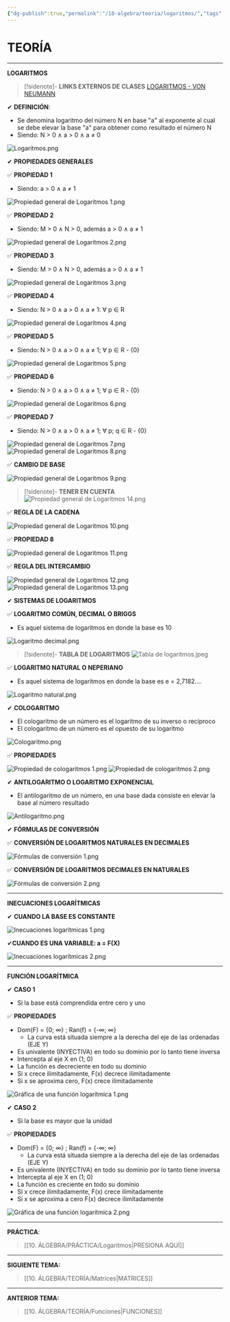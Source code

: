 ```yaml
---
{"dg-publish":true,"permalink":"/10-algebra/teoria/logaritmos/","tags":["Álgebra","Teoría","Completo"]}
---
```


# TEORÍA
---
**LOGARITMOS**

>[!sidenote]- **LINKS EXTERNOS DE CLASES** 
>[LOGARITMOS - VON NEUMANN](https://youtu.be/t-oeEdm88_U?si=fF2bgNa73B6uWQQD)

✔ **DEFINICIÓN**:
- Se denomina logaritmo del número N en base "a" al exponente al cual se debe elevar la base "a" para obtener como resultado el número N
- Siendo: N > 0 ∧ a > 0 ∧ a ≠ 0

![Logaritmos.png](/img/user/1.%20ELEMENTOS%20GR%C3%81FICOS/Logaritmos.png)

✔ **PROPIEDADES GENERALES** 

✅ **PROPIEDAD 1** 
- Siendo: a > 0 ∧ a ≠ 1

![Propiedad general de Logaritmos 1.png](/img/user/1.%20ELEMENTOS%20GR%C3%81FICOS/Propiedad%20general%20de%20Logaritmos%201.png)

✅ **PROPIEDAD 2** 
- Siendo: M > 0 ∧ N > 0, además a > 0 ∧ a ≠ 1

![Propiedad general de Logaritmos 2.png](/img/user/1.%20ELEMENTOS%20GR%C3%81FICOS/Propiedad%20general%20de%20Logaritmos%202.png)

✅ **PROPIEDAD 3** 
- Siendo: M > 0 ∧ N > 0, además a > 0 ∧ a ≠ 1

![Propiedad general de Logaritmos 3.png](/img/user/1.%20ELEMENTOS%20GR%C3%81FICOS/Propiedad%20general%20de%20Logaritmos%203.png)

✅ **PROPIEDAD 4** 
- Siendo: N > 0 ∧ a > 0 ∧ a ≠ 1: ∀ p ∈ R

![Propiedad general de Logaritmos 4.png](/img/user/1.%20ELEMENTOS%20GR%C3%81FICOS/Propiedad%20general%20de%20Logaritmos%204.png)

✅ **PROPIEDAD 5** 
- Siendo: N > 0 ∧ a > 0 ∧ a ≠ 1; ∀ p ∈ R - {0}

![Propiedad general de Logaritmos 5.png](/img/user/1.%20ELEMENTOS%20GR%C3%81FICOS/Propiedad%20general%20de%20Logaritmos%205.png)

✅ **PROPIEDAD 6**
- Siendo: N > 0 ∧ a > 0 ∧ a ≠ 1; ∀ p ∈ R - {0}

![Propiedad general de Logaritmos 6.png](/img/user/1.%20ELEMENTOS%20GR%C3%81FICOS/Propiedad%20general%20de%20Logaritmos%206.png)

✅ **PROPIEDAD 7** 
- Siendo: N > 0 ∧ a > 0 ∧ a ≠ 1; ∀ p; q ∈ R - {0}

![Propiedad general de Logaritmos 7.png](/img/user/1.%20ELEMENTOS%20GR%C3%81FICOS/Propiedad%20general%20de%20Logaritmos%207.png)
![Propiedad general de Logaritmos 8.png](/img/user/1.%20ELEMENTOS%20GR%C3%81FICOS/Propiedad%20general%20de%20Logaritmos%208.png)

✅ **CAMBIO DE BASE** 

![Propiedad general de Logaritmos 9.png](/img/user/1.%20ELEMENTOS%20GR%C3%81FICOS/Propiedad%20general%20de%20Logaritmos%209.png)

>[!sidenote]- **TENER EN CUENTA** 
![Propiedad general de Logaritmos 14.png](/img/user/1.%20ELEMENTOS%20GR%C3%81FICOS/Propiedad%20general%20de%20Logaritmos%2014.png)

✅ **REGLA DE LA CADENA** 

![Propiedad general de Logaritmos 10.png](/img/user/1.%20ELEMENTOS%20GR%C3%81FICOS/Propiedad%20general%20de%20Logaritmos%2010.png)

✅ **PROPIEDAD 8** 

![Propiedad general de Logaritmos 11.png](/img/user/1.%20ELEMENTOS%20GR%C3%81FICOS/Propiedad%20general%20de%20Logaritmos%2011.png)

✅ **REGLA DEL INTERCAMBIO** 

![Propiedad general de Logaritmos 12.png](/img/user/1.%20ELEMENTOS%20GR%C3%81FICOS/Propiedad%20general%20de%20Logaritmos%2012.png)
![Propiedad general de Logaritmos 13.png](/img/user/1.%20ELEMENTOS%20GR%C3%81FICOS/Propiedad%20general%20de%20Logaritmos%2013.png)

✔ **SISTEMAS DE LOGARITMOS** 

✅ **LOGARITMO COMÚN, DECIMAL O BRIGGS** 
- Es aquel sistema de logaritmos en donde la base es 10

![Logaritmo decimal.png](/img/user/1.%20ELEMENTOS%20GR%C3%81FICOS/Logaritmo%20decimal.png)

>[!sidenote]- **TABLA DE LOGARITMOS** 
![Tabla de logaritmos.jpeg](/img/user/1.%20ELEMENTOS%20GR%C3%81FICOS/Tabla%20de%20logaritmos.jpeg) 

✅ **LOGARITMO NATURAL O NEPERIANO** 
- Es aquel sistema de logaritmos en donde la base es e = 2,7182.... 

![Logaritmo natural.png](/img/user/1.%20ELEMENTOS%20GR%C3%81FICOS/Logaritmo%20natural.png)

✔ **COLOGARITMO**
- El cologaritmo de un número es el logaritmo de su inverso o recíproco
- El cologaritmo de un número es el opuesto de su logaritmo

![Cologaritmo.png](/img/user/1.%20ELEMENTOS%20GR%C3%81FICOS/Cologaritmo.png)

✅ **PROPIEDADES**

![Propiedad de cologaritmos 1.png](/img/user/1.%20ELEMENTOS%20GR%C3%81FICOS/Propiedad%20de%20cologaritmos%201.png)
![Propiedad de cologaritmos 2.png](/img/user/1.%20ELEMENTOS%20GR%C3%81FICOS/Propiedad%20de%20cologaritmos%202.png)

✔ **ANTILOGARITMO O LOGARITMO EXPONENCIAL**
- El antilogaritmo de un número, en una base dada consiste en elevar la base al número resultado

![Antilogaritmo.png](/img/user/1.%20ELEMENTOS%20GR%C3%81FICOS/Antilogaritmo.png)

✔ **FÓRMULAS DE CONVERSIÓN** 

✅ **CONVERSIÓN DE LOGARITMOS NATURALES EN DECIMALES** 

![Fórmulas de conversión 1.png](/img/user/1.%20ELEMENTOS%20GR%C3%81FICOS/F%C3%B3rmulas%20de%20conversi%C3%B3n%201.png)

✅ **CONVERSIÓN DE LOGARITMOS DECIMALES EN NATURALES** 

![Fórmulas de conversión 2.png](/img/user/1.%20ELEMENTOS%20GR%C3%81FICOS/F%C3%B3rmulas%20de%20conversi%C3%B3n%202.png)

---
**INECUACIONES LOGARÍTMICAS** 

✔ **CUANDO LA BASE ES CONSTANTE** 

![Inecuaciones logarítmicas 1.png](/img/user/1.%20ELEMENTOS%20GR%C3%81FICOS/Inecuaciones%20logar%C3%ADtmicas%201.png)

✔**CUANDO ES UNA VARIABLE: a = F(X)** 

![Inecuaciones logarítmicas 2.png](/img/user/1.%20ELEMENTOS%20GR%C3%81FICOS/Inecuaciones%20logar%C3%ADtmicas%202.png)

---
**FUNCIÓN LOGARÍTMICA** 

✔ **CASO 1** 
- Si la base está comprendida entre cero y uno

✅ **PROPIEDADES** 
- Dom(F) = {0; ∞} ; Ran(f) = {-∞; ∞}
	- La curva está situada siempre a la derecha del eje de las ordenadas (EJE Y)
- Es univalente (INYECTIVA) en todo su dominio por lo tanto tiene inversa
- Intercepta al eje X en (1; 0)
- La función es decreciente en todo su dominio
- Si x crece ilimitadamente, F(x) decrece ilimitadamente 
- Si x se aproxima cero, F(x) crece ilimitadamente

![Gráfica de una función logarítmica 1.png](/img/user/1.%20ELEMENTOS%20GR%C3%81FICOS/Gr%C3%A1fica%20de%20una%20funci%C3%B3n%20logar%C3%ADtmica%201.png)

✔ **CASO 2** 
- Si la base es mayor que la unidad

✅ **PROPIEDADES**
- Dom(F) = {0; ∞} ; Ran(f) = {-∞; ∞}
	- La curva está situada siempre a la derecha del eje de las ordenadas (EJE Y)
- Es univalente (INYECTIVA) en todo su dominio por lo tanto tiene inversa
- Intercepta al eje X en (1; 0)
- La función es creciente en todo su dominio
- Si x crece ilimitadamente, F(x) crece ilimitadamente 
- Si x se aproxima a cero F(x) decrece ilimitadamente 

![Gráfica de una función logarítmica 2.png](/img/user/1.%20ELEMENTOS%20GR%C3%81FICOS/Gr%C3%A1fica%20de%20una%20funci%C3%B3n%20logar%C3%ADtmica%202.png)

---
**PRÁCTICA**:
>[[10. ÁLGEBRA/PRÁCTICA/Logaritmos\|PRESIONA AQUÍ]]

---
**SIGUIENTE TEMA:** 
>[[10. ÁLGEBRA/TEORÍA/Matrices\|MATRICES]]

---
**ANTERIOR TEMA:**
>[[10. ÁLGEBRA/TEORÍA/Funciones\|FUNCIONES]]






